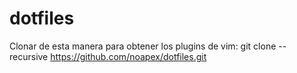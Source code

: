 # dotfiles
Clonar de esta manera para obtener los plugins de vim:
git clone --recursive https://github.com/noapex/dotfiles.git
